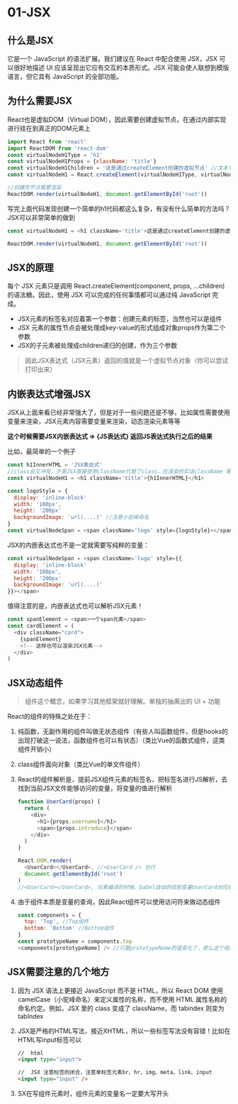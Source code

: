 # 01-JSX

## 什么是JSX
它是一个 JavaScript 的语法扩展。我们建议在 React 中配合使用 JSX，JSX 可以很好地描述 UI 应该呈现出它应有交互的本质形式。JSX 可能会使人联想到模版语言，但它具有 JavaScript 的全部功能。

## 为什么需要JSX
React也是虚拟DOM（Virtual DOM），因此需要创建虚拟节点，在通过内部实现进行挂在到真正的DOM元素上
```javascript
import React from 'react'
import ReactDOM from 'react-dom'
const virtualNodeH1Type = 'h1'
const virtualNodeH1Props = {className: 'title'}
const virtualNodeH1Children = '这是通过createElement创建的虚拟节点' //文本节点
const virtualNodeH1 = React.createElement(virtualNodeH1Type, virtualNodeH1Props, virtualNodeH1Children)

//创建完节点需要渲染
ReactDOM.render(virtualNodeH1, document.getElementById('root'))
```

写完上面代码发现创建一个简单的h1代码都这么复杂，有没有什么简单的方法吗？    
JSX可以非常简单的做到
```javascript
const virtualNodeH1 = <h1 className='title'>这是通过createElement创建的虚拟节点</h1>

ReactDOM.render(virtualNodeH1, document.getElementById('root'))
```

## JSX的原理
每个 JSX 元素只是调用 React.createElement(component, props, ...children) 的语法糖。因此，使用 JSX 可以完成的任何事情都可以通过纯 JavaScript 完成。

- JSX元素的标签名对应着第一个参数：创建元素的标签，当然也可以是组件
- JSX 元素的属性节点会被处理成key-value的形式组成对象props作为第二个参数
- JSX的子元素被处理成children递归的创建，作为三个参数

> 因此JSX表达式（JSX元素）返回的值就是一个虚拟节点对象（你可以尝试打印出来）

## 内嵌表达式增强JSX
JSX从上面来看已经非常强大了，但是对于一些问题还是不够，比如属性需要使用变量来渲染，JSX元素内容需要变量来渲染，动态渲染元素等等      

**这个时候需要JSX内嵌表达式 => {JS表达式} 返回JS表达式执行之后的结果**

比如，最简单的一个例子
```javascript
const h1InnerHTML = 'JSX表达式'
//class会又冲突，于是JSX直接使用className代替了class，在渲染的实话className 等效于 class字段
const virtualNodeH1 = <h1 className='title'>{h1InnerHTML}</h1>

const logoStyle = {
  display: 'inline-block'
  width: '100px',
  height: '200px'
  backgroundImage: 'url(....)' //注意小驼峰命名
}
const virtualNodeSpan = <span className='logo' style={logoStyle}></span>
```

JSX的内嵌表达式也不是一定就需要写纯粹的变量：
```javascript
const virtualNodeSpan = <span className='logo' style={{
  display: 'inline-block'
  width: '100px',
  height: '200px'
  backgroundImage: 'url(....)'
}}></span>
```

值得注意的是，内嵌表达式也可以解析JSX元素！

```javascript
const spanElement = <span>一个span元素</span>
const cardElement = (
  <div className="card">
    {spanElement} 
    <!-- 这样也可以渲染JSX元素-->
  </div>
)
```


## JSX动态组件
> 组件这个概念，如果学习其他框架就好理解。单独的抽离出的 UI + 功能

React的组件的特殊之处在于：
1. 纯函数，无副作用的组件叫做无状态组件（有些人叫函数组件，但是hooks的出现打破这一说法，函数组件也可以有状态）（类比Vue的函数式组件，这类组件开销小）

2. class组件面向对象（类比Vue的单文件组件）

3. React的组件解析是，提前JSX组件元素的标签名，把标签名进行JS解析，去找到当前JSX文件能够访问的变量，将变量的值进行解析
    ```javascript
    function UserCard(props) {
      return (
        <div>
          <h1>{props.username}</h1>
          <span>{props.introduce}</span>
        </div>
      )
    }

    React.DOM.render(
      <UserCard></UserCard>, //<UserCard /> 也行
      document.getElementById('root')
    )
    //<UserCard></UserCard>, 元素编译的时候，babel自动的找到变量UserCard对应的值（函数对象），解析为虚拟节点对象，这是为什么不需要声明或者做额外的工作就能直接的作为组件使用
    ```
4. 由于组件本质是变量的查询，因此React组件可以使用访问符来做动态组件

    ```javascript
    const components = {
      top: 'Top', //Top组件
      bottom: 'Bottom' //Bottom组件
    }
    const prototypeName = components.top
    <components[prototypeName] /> //只要prototypeName的值变化了，那么这个组件就变了
    ```



## JSX需要注意的几个地方

1. 因为 JSX 语法上更接近 JavaScript 而不是 HTML，所以 React DOM 使用 camelCase（小驼峰命名）来定义属性的名称，而不使用 HTML 属性名称的命名约定。例如，JSX 里的 class 变成了 className，而 tabindex 则变为 tabIndex

2. JSX是严格的HTML写法，接近XHTML，所以一些标签写法没有容错！比如在HTML写input标签可以
    ```html
    //  html
    <input type="input">

    //  JSX 注意标签的闭合，注意单标签元素br、hr、img、meta、link、input
    <input type="input" /> 
    ```

3. SX在写组件元素时，组件元素的变量名一定要大写开头

